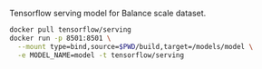 Tensorflow serving model for Balance scale dataset.

```bash
docker pull tensorflow/serving
docker run -p 8501:8501 \
  --mount type=bind,source=$PWD/build,target=/models/model \
  -e MODEL_NAME=model -t tensorflow/serving
```
